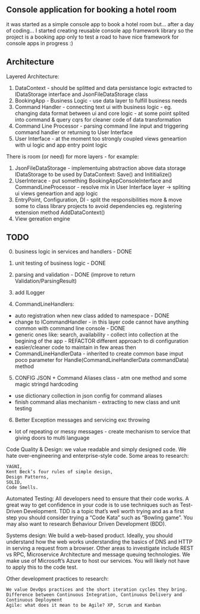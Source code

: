 ﻿Console application for booking a hotel room
--------------------------------------------

it was started as a simple console app to book a hotel room but...
after a day of coding...
I started creating reusable console app framework library
so the project is a booking app only to test
a road to have nice framework for console apps in progress :) 

Architecture
------------

Layered Architecture:
1. DataContext - should be splitted and data persistance logic extracted to IDataStorage interface and JsonFileDataStorage class
2. BookingApp - Business Logic - use data layer to fulfill business needs
3. Command Handler - connecting text ui with business logic - eg. changing data format between ui and core logic - at some point splited into command & query cqrs for cleaner code of data transformation
4. Command Line Processor - parsing command line input and triggering command handler or returning to User Interface
5. User Interface  - at the moment too strongly coupled views geneartion with ui logic and app entry point logic

There is room (or need) for more layers - for example:
1. JsonFileDataStorage - implementuing abstraction above data storage IDataStorage to be used by DataContext: Save() and Inititialize()
2. UserInterace - put something BookingAppConsoleInterface and CommandLineProcessor - resolve mix in User Interface layer -> spliting ui views geneartion and app logic
3. EntryPoint, Configuration, DI - split the responsibilities more & move some to class library projects to avoid dependencies eg. registering extension method AddDataContext()
4. View gereation engine


TODO
----

0. business logic in services and handlers - DONE

1. unit testing of business logic - DONE

2. parsing and validation - DONE  (improve to return Validation/ParsingResult)

3. add ILogger

4. CommandLineHandlers:
- auto registration when new class added to namespace - DONE
- change to ICommandHandler - in this layer code cannot have anything common with command line console - DONE
- generic ones like: search, availability - collect into collection at the begining of the app - REFACTOR different approach to di configuration
- easier/cleaner code to maintain in few areas then
- CommandLineHandlerData - inherited to create common base imput poco parameter for Handle(CommandLineHandlerData commandData) method

5. CONFIG JSON + Command Aliases class - atm one method and some magic stringd hardcoding
- use dictionary collection in json config for command aliases
- finish command alias mechanism - extracting to new class and unit testing

6. Better Exception messages and servicing exc throwing 
- lot of repeating or messy messages - create mechanism to service that giving doors to multi language






























Code Quality & Design: we value readable and simply designed code. We hate over-engineering and enterprise-style code. Some areas to research:

    YAGNI,
    Kent Beck’s four rules of simple design,
    Design Patterns,
    SOLID,
    Code Smells.

Automated Testing: 
All developers need to ensure that their code works. 
A great way to get confidence in your code is to use techniques such as Test-Driven Development. 
TDD is a topic that’s well worth trying and as a first step you should consider trying a “Code Kata” such as “Bowling game”. 
You may also want to research Behaviour Driven Development (BDD).

Systems design: 
We build a web-based product. Ideally, you should understand how the web works understanding the basics of DNS and HTTP in serving a request from a browser. 
Other areas to investigate include REST vs RPC, Microservice Architecture and message queuing technologies. We make use of Microsoft’s Azure to host our services. 
You will likely not have to apply this to the code test.

Other development practices to research:

    We value DevOps practices and the short iteration cycles they bring.
    Difference between Continuous Integration, Continuous Delivery and Continuous Deployment
    Agile: what does it mean to be Agile? XP, Scrum and Kanban